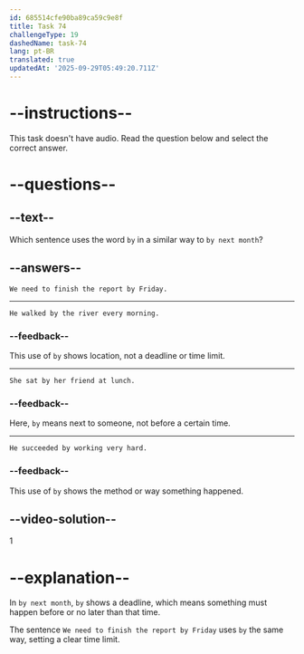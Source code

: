 ```yaml
---
id: 685514cfe90ba89ca59c9e8f
title: Task 74
challengeType: 19
dashedName: task-74
lang: pt-BR
translated: true
updatedAt: '2025-09-29T05:49:20.711Z'
---
```


# --instructions--

This task doesn't have audio. Read the question below and select the correct answer.

# --questions--

## --text--

Which sentence uses the word `by` in a similar way to `by next month`?

## --answers--

`We need to finish the report by Friday.`

---

`He walked by the river every morning.`

### --feedback--

This use of `by` shows location, not a deadline or time limit.

---

`She sat by her friend at lunch.`

### --feedback--

Here, `by` means next to someone, not before a certain time.

---

`He succeeded by working very hard.`

### --feedback--

This use of `by` shows the method or way something happened.

## --video-solution--

1

# --explanation--

In `by next month`, `by` shows a deadline, which means something must happen before or no later than that time.

The sentence `We need to finish the report by Friday` uses `by` the same way, setting a clear time limit.
